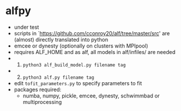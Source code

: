 # alfpy
* under test 
* scripts in `https://github.com/cconroy20/alf/tree/master/src' 
  are (almost) directly translated into python
* emcee or dynesty (optionally on clusters with MPIpool)
* requires ALF_HOME and as alf, all models in alf/infiles/ are needed
* 1. `python3 alf_build_model.py filename tag`
* 2. `python3 alf.py filename tag` 
* edit `tofit_parameters.py` to specify parameters to fit
* packages required: 
    - numba, numpy, pickle, emcee, dynesty, schwimmbad or multiprocessing
